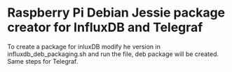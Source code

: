 # Raspberry Pi Debian Jessie package creator for InfluxDB and Telegraf

To create a package for inluxDB modify he version in influxdb_deb_packaging.sh and run the file, deb package will be created. Same steps for Telegraf.
